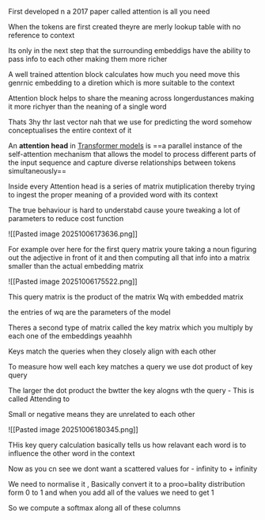 First developed n a 2017 paper called attention is all you need

When the tokens are first created theyre are merly lookup table with no reference to context 

Its only in the next step that the surrounding embeddigs have the ability to pass info to each other making them more richer 

A well trained attention block calculates how much you need move this genrnic embedding to a diretion which is more suitable to the context 

Attention block helps to share the meaning across longerdustances making it more richyer than the neaning of a single word 

Thats 3hy thr last vector nah that we use for predicting the word somehow conceptualises the entire context of it

An **attention head** in [Transformer models](https://www.google.com/search?client=opera&q=Transformer+models&sourceid=opera&ie=UTF-8&oe=UTF-8&mstk=AUtExfDLfWSwjEPdjGG-ZpW6GUY9Pe3iHUQZkYkzvGuCZUWZtwte6fE2oyifqlV2DE8a0anJ5aoTfizpmYad_RZnr7WyF8lC4c7eNngaJ3gs_TcYtuNU_IrEQulJPNFiANcEO_dIaTGJwy--bdjlphObzVl8IYeVHFGNRzgcoGCoJoBaSYfU274uzjb9mrABQG4ksjMnWGNOfd7LO3-t96kpU-BxL5K3SJ0_lUg42IyoWaMmgKL6Q6R1e3bHqez2lD7fJjrmgyu0E9GxFLm4JtIRPBa7&csui=3&ved=2ahUKEwi0_qvRw4-QAxU4SGcHHdj0AbYQgK4QegQIARAD) is ==a parallel instance of the self-attention mechanism that allows the model to process different parts of the input sequence and capture diverse relationships between tokens simultaneously==

Inside every Attention head is a series of matrix mutiplication thereby trying to ingest the proper meaning of a provided word with its context 


The true behaviour is hard to understabd cause youre tweaking a lot of parameters to reduce cost function 

![[Pasted image 20251006173636.png]]

For example over here for the first query matrix youre taking a noun figuring out the adjective in front of it and then computing all that info into a matrix smaller than the actual embedding matrix 

![[Pasted image 20251006175522.png]]

This query matrix is the product of the matrix Wq with embedded matrix 


the entries of wq are the parameters of the model 

Theres a second type of matrix called the key matrix which you multiply by each one of the embeddings yeaahhh


Keys match the queries when they closely align with each other 

To measure how well each key matches a query we use dot product of key query 

The larger the dot product the bwtter the key alogns wth the query - This is called Attending to 

Small or  negative means they are unrelated to each other 

![[Pasted image 20251006180345.png]]

THis key query calculation basically tells us how relavant each word is to influence the other word in the context 

Now as you cn see we dont want a scattered values for - infinity to + infinity

We need to normalise it , Basically convert it to a proo=bality distribution form 0 to 1 and when you add all of the values we need to get 1 

So we compute a softmax along all of these columns 
